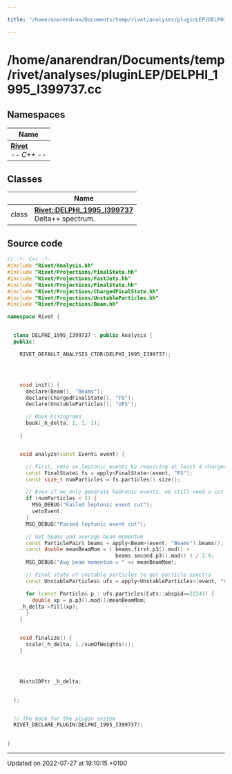 ```yaml
---

title: "/home/anarendran/Documents/temp/rivet/analyses/pluginLEP/DELPHI_1995_I399737.cc"

---
```


# /home/anarendran/Documents/temp/rivet/analyses/pluginLEP/DELPHI_1995_I399737.cc



## Namespaces

| Name           |
| -------------- |
| **[Rivet](http://example.org/namespaces/namespacerivet/)** <br>-*- C++ -*-  |

## Classes

|                | Name           |
| -------------- | -------------- |
| class | **[Rivet::DELPHI_1995_I399737](http://example.org/classes/classrivet_1_1delphi__1995__i399737/)** <br>Delta++ spectrum.  |




## Source code

```cpp
// -*- C++ -*-
#include "Rivet/Analysis.hh"
#include "Rivet/Projections/FinalState.hh"
#include "Rivet/Projections/FastJets.hh"
#include "Rivet/Projections/FinalState.hh"
#include "Rivet/Projections/ChargedFinalState.hh"
#include "Rivet/Projections/UnstableParticles.hh"
#include "Rivet/Projections/Beam.hh"

namespace Rivet {


  class DELPHI_1995_I399737 : public Analysis {
  public:

    RIVET_DEFAULT_ANALYSIS_CTOR(DELPHI_1995_I399737);




    void init() {
      declare(Beam(), "Beams");
      declare(ChargedFinalState(), "FS");
      declare(UnstableParticles(), "UFS");

      // Book histograms
      book(_h_delta, 1, 1, 1);

    }


    void analyze(const Event& event) {

      // First, veto on leptonic events by requiring at least 4 charged FS particles
      const FinalState& fs = apply<FinalState>(event, "FS");
      const size_t numParticles = fs.particles().size();

      // Even if we only generate hadronic events, we still need a cut on numCharged >= 2.
      if (numParticles < 2) {
        MSG_DEBUG("Failed leptonic event cut");
        vetoEvent;
      }
      MSG_DEBUG("Passed leptonic event cut");

      // Get beams and average beam momentum
      const ParticlePair& beams = apply<Beam>(event, "Beams").beams();
      const double meanBeamMom = ( beams.first.p3().mod() +
                                   beams.second.p3().mod() ) / 2.0;
      MSG_DEBUG("Avg beam momentum = " << meanBeamMom);

      // Final state of unstable particles to get particle spectra
      const UnstableParticles& ufs = apply<UnstableParticles>(event, "UFS");

      for (const Particle& p : ufs.particles(Cuts::abspid==2224)) {
        double xp = p.p3().mod()/meanBeamMom;
    _h_delta->fill(xp);
      }
    }


    void finalize() {
      scale(_h_delta, 1./sumOfWeights());
    }




    Histo1DPtr _h_delta;


  };


  // The hook for the plugin system
  RIVET_DECLARE_PLUGIN(DELPHI_1995_I399737);


}
```


-------------------------------

Updated on 2022-07-27 at 19:10:15 +0100

